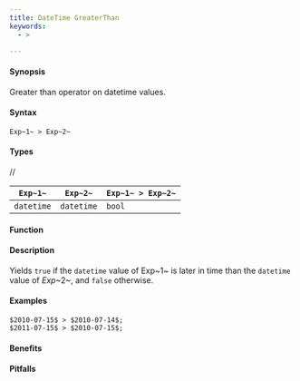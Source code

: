 ```yaml
---
title: DateTime GreaterThan
keywords:
  - >

---
```


#### Synopsis

Greater than operator on datetime values.

#### Syntax

`Exp~1~ > Exp~2~`

#### Types

//

| `Exp~1~`      | `Exp~2~`      | `Exp~1~ > Exp~2~`  |
| --- | --- | --- |
| `datetime`     |  `datetime`    | `bool`               |


#### Function

#### Description

Yields `true` if the `datetime` value of Exp~1~ is later in time than the `datetime` value
of _Exp_~2~, and `false` otherwise.

#### Examples

```rascal-shell
$2010-07-15$ > $2010-07-14$;
$2011-07-15$ > $2010-07-15$;
```

#### Benefits

#### Pitfalls

